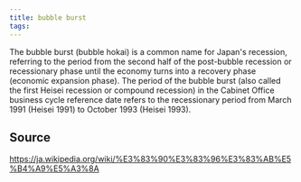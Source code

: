 ```yaml
---
title: bubble burst
tags: 
---
```


The bubble burst (bubble hokai) is a common name for Japan's recession, referring to the period from the second half of the post-bubble recession or recessionary phase until the economy turns into a recovery phase (economic expansion phase). The period of the bubble burst (also called the first Heisei recession or compound recession) in the Cabinet Office business cycle reference date refers to the recessionary period from March 1991 (Heisei 1991) to October 1993 (Heisei 1993).

## Source
https://ja.wikipedia.org/wiki/%E3%83%90%E3%83%96%E3%83%AB%E5%B4%A9%E5%A3%8A